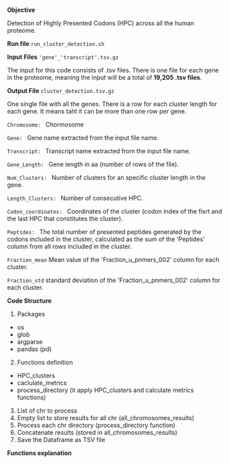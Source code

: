 **Objective**

Detection of Highly Presented Codons (HPC) across all the human proteome.

**Run file** `run_cluster_detection.sh`

**Input Files** `'gene'_'transcript'.tsv.gz`

The input for this code consists of .tsv files. There is one file for each gene in the proteome, meaning the input will be a total of **19,205 .tsv files**.

**Output File** `cluster_detection.tsv.gz`

One single file with all the genes. There is a row for each cluster length for each gene. It means taht it can be more than one row per gene.

`Chromosome: ` Chormosome

`Gene: ` Gene name extracted from the input file name.

`Transcript: ` Transcript name extracted from the input file name.

`Gene_Length: ` Gene length in aa (number of rows of the file).

`Num_Clusters: ` Number of clusters for an specific cluster length in the gene.

`Length_Clusters: ` Number of consecutive HPC.

`Codon_coordinates: ` Coordinates of the cluster (codon index of the fisrt and the last HPC that constitutes the cluster).

`Peptides: ` The total number of presented peptides generated by the codons included in the cluster, calculated as the sum of the 'Peptides' column from all rows included in the cluster.

`Fraction_mean` Mean value of the 'Fraction_u_pnmers_002' column for each cluster.

`Fraction_std` standard deviation of the 'Fraction_u_pnmers_002' column for each cluster.

**Code Structure**
1. Packages
- os
- glob
- argparse
- pandas (pd)
2. Functions definition
- HPC_clusters
- caclulate_metrics
- process_directory (it apply HPC_clusters and calculate metrics functions)
3. List of chr to process
4. Empty list to store results for all chr (all_chromosomes_results)
5. Process each chr directory (process_directory function)
6. Concatenate results (stored in all_chromosomes_results)
7. Save the Dataframe as TSV file

**Functions explanation**
